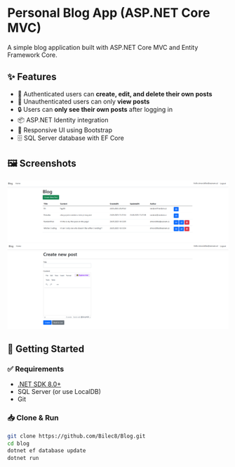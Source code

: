 ﻿# Personal Blog App (ASP.NET Core MVC)

A simple blog application built with ASP.NET Core MVC and Entity Framework Core.

## ✨ Features

- 🔐 Authenticated users can **create, edit, and delete their own posts**
- 👀 Unauthenticated users can only **view posts**
- 🔒 Users can **only see their own posts** after logging in
- 📦 ASP.NET Identity integration
- 🎨 Responsive UI using Bootstrap
- 🗄️ SQL Server database with EF Core

## 🖼️ Screenshots
![Post list](Blog/docs/screenshots/post-list.png)
![Create post](Blog/docs/screenshots/create-post.png)

## 🚀 Getting Started

### ✅ Requirements

- [.NET SDK 8.0+](https://dotnet.microsoft.com/download)
- SQL Server (or use LocalDB)
- Git

### 📥 Clone & Run

```bash
git clone https://github.com/Bilec8/Blog.git
cd blog
dotnet ef database update
dotnet run
